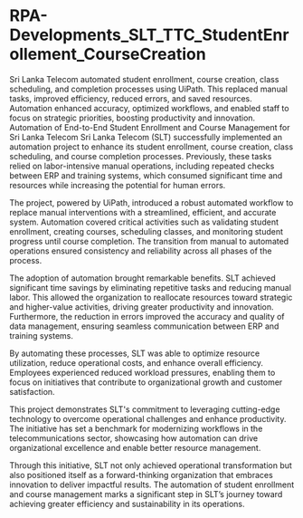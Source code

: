 # RPA-Developments_SLT_TTC_StudentEnrollement_CourseCreation
Sri Lanka Telecom automated student enrollment, course creation, class scheduling, and completion processes using UiPath. This replaced manual tasks, improved efficiency, reduced errors, and saved resources. Automation enhanced accuracy, optimized workflows, and enabled staff to focus on strategic priorities, boosting productivity and innovation. 
Automation of End-to-End Student Enrollment and Course Management for Sri Lanka Telecom
Sri Lanka Telecom (SLT) successfully implemented an automation project to enhance its student enrollment, course creation, class scheduling, and course completion processes. Previously, these tasks relied on labor-intensive manual operations, including repeated checks between ERP and training systems, which consumed significant time and resources while increasing the potential for human errors.

The project, powered by UiPath, introduced a robust automated workflow to replace manual interventions with a streamlined, efficient, and accurate system. Automation covered critical activities such as validating student enrollment, creating courses, scheduling classes, and monitoring student progress until course completion. The transition from manual to automated operations ensured consistency and reliability across all phases of the process.

The adoption of automation brought remarkable benefits. SLT achieved significant time savings by eliminating repetitive tasks and reducing manual labor. This allowed the organization to reallocate resources toward strategic and higher-value activities, driving greater productivity and innovation. Furthermore, the reduction in errors improved the accuracy and quality of data management, ensuring seamless communication between ERP and training systems.

By automating these processes, SLT was able to optimize resource utilization, reduce operational costs, and enhance overall efficiency. Employees experienced reduced workload pressures, enabling them to focus on initiatives that contribute to organizational growth and customer satisfaction.

This project demonstrates SLT's commitment to leveraging cutting-edge technology to overcome operational challenges and enhance productivity. The initiative has set a benchmark for modernizing workflows in the telecommunications sector, showcasing how automation can drive organizational excellence and enable better resource management.

Through this initiative, SLT not only achieved operational transformation but also positioned itself as a forward-thinking organization that embraces innovation to deliver impactful results. The automation of student enrollment and course management marks a significant step in SLT’s journey toward achieving greater efficiency and sustainability in its operations.
